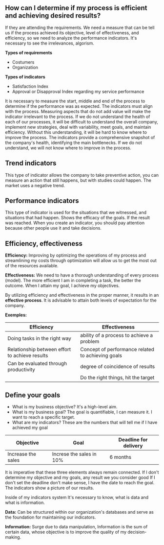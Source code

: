 ## How can I determine if my process is efficient and achieving desired results?
If they are attending the requirements. We need a measure that can be tell us if the process achieved its objective, level of effectiveness, 
and efficiency, so we need to analyze the performance indicators. It's necessary to see the irrelevances, algorism.

**Types of requirements**
- Costumers 
- Organization

**Types of indicators**
- Satisfaction Index
- Approval or Disapproval Index regarding my service performance

It is necessary to measure the start, middle and end of the process to determine if the performance was as expected. The indicators must align with the process. Measuring aspects that do not add value will make the indicator irrelevant to the process. If we do not understand the health of each of our processes, it will be difficult to understand the overall company, implement new strategies, deal with variability, meet goals, and maintain efficiency. Without this understanding, it will be hard to know where to improve the process. The indicators provide a comprehensive snapshot of the company's health, identifying the main bottlenecks. If we do not understand, we will not know where to improve in the process.

## Trend indicators 

This type of indicator allows the company to take preventive action, you can measure an action that still happens, but with studies could happen. The market uses a negative trend.

## Performance indicators

This type of indicator is used for the situations that we witnessed, and situations that had happen. Shows the efficacy of the goals. If the result was reached.
When you create an indicator, you should pay attention because other people use it and take decisions.


## Efficiency, effectiveness

**Efficiency:** Improving by optimizing the operations of my process and streamlining my costs through optimization will allow us to get the most out of the resources available. 

**Effectiveness:** We need to have a thorough understanding of every process (model). The more efficient I am in completing a task, the better the outcome. When I attain my goal, I achieve my objectives.

By utilizing efficiency and effectiveness in the proper manner, it results in an **effective process**. It is advisable to attain both levels of expectation for the company.

**Exemples:**

|Efficiency | Effectiveness|
|-----------|--------------|
| Doing tasks in the right way|ability of a process to achieve a problem|
| Relationship between effort to achieve results| Concept of performance related to achieving goals|
|Can be evaluated through productivity| degree of coincidence of results |
||Do the right things, hit the target|

## Define your goals

- What is my business objective? It's a high-level aim.
- What is my business goal? The goal is quantifiable, I can measure it. I want to reach a specific target.
- What are my indicators? These are the numbers that will tell me if I have achieved my goal

|Objective | Goal | Deadline for delivery|
|----------|------|---------|
| Increase the sales| Increse the sales in 10%| 6 months|

It is imperative that these three elements always remain connected. If I don't determine my objective and my goals, any result we you consider good
If I don't set the deadline don't make sense, I have the date to reach the goal.
The indicators show a picture of our results.

Inside of my indicators system It's necessary to know, what is data and what is information.

**Data:** Can be structured within our organization's databases and serve as the foundation for maintaining our indicators.

**Information:** Surge due to data manipulation, Information is the sum of certain data, whose objective is to improve the quality of my decision-making.
